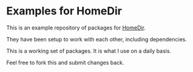 # Examples for HomeDir

This is an example repository of packages for [HomeDir](http://github.com/docwhat/homedir).

They have been setup to work with each other, including dependencies.

This is a working set of packages.  It is what I use on a daily basis.

Feel free to fork this and submit changes back.